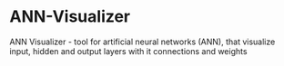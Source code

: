 # ANN-Visualizer
ANN Visualizer - tool for artificial neural networks (ANN), that visualize input, hidden and output layers with it connections and weights
